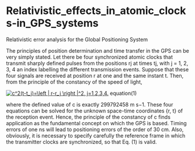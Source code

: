 # Relativistic_effects_in_atomic_clocks-in_GPS_systems
 Relativistic error analysis for the Global Positioning System
 
The principles of position determination and time transfer in the GPS can be very simply stated. Let there be four synchronized atomic clocks that transmit sharply defined pulses from the positions rj at times tj, with j = 1, 2, 3, 4 an index labelling the different transmission events. Suppose that these four signals are received at position r at one and the same instant t. Then, from the principle of the constancy of the speed of light,

<a href="https://www.codecogs.com/eqnedit.php?latex=c^2(t-t_j)=\left&space;|&space;r-r_j&space;\right&space;|^2,&space;j=1,2,3,4." target="_blank"><img src="https://latex.codecogs.com/gif.latex?c^2(t-t_j)=\left&space;|&space;r-r_j&space;\right&space;|^2,&space;j=1,2,3,4." title="c^2(t-t_j)=\left | r-r_j \right |^2, j=1,2,3,4." /></a>
   equation(1)

where the defined value of c is exactly 299792458 m s−1. These four equations can be solved for the unknown space-time coordinates {r, t} of the reception event. Hence, the principle of the constancy of c finds application as the fundamental concept on which the GPS is based. Timing errors of one ns will lead to positioning errors of the order of 30 cm. Also, obviously, it is necessary to specify carefully the reference frame in which the transmitter clocks are synchronized, so that Eq. (1) is valid.
